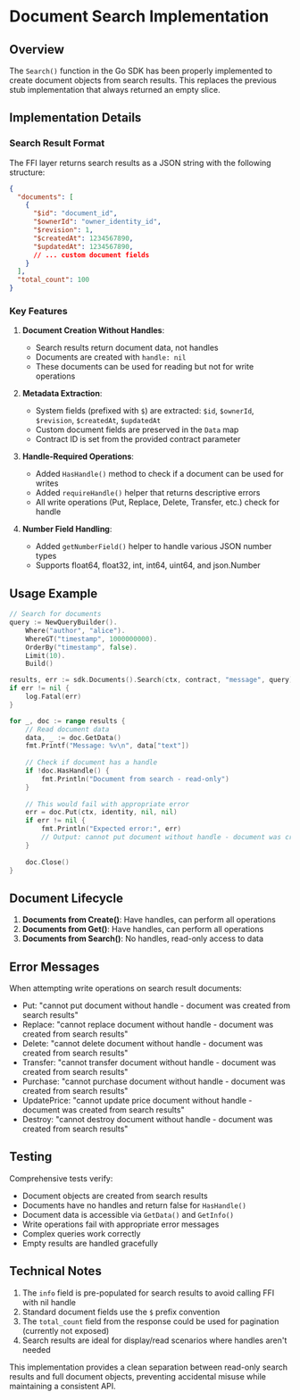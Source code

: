 # Document Search Implementation

## Overview

The `Search()` function in the Go SDK has been properly implemented to create document objects from search results. This replaces the previous stub implementation that always returned an empty slice.

## Implementation Details

### Search Result Format

The FFI layer returns search results as a JSON string with the following structure:

```json
{
  "documents": [
    {
      "$id": "document_id",
      "$ownerId": "owner_identity_id",
      "$revision": 1,
      "$createdAt": 1234567890,
      "$updatedAt": 1234567890,
      // ... custom document fields
    }
  ],
  "total_count": 100
}
```

### Key Features

1. **Document Creation Without Handles**:
   - Search results return document data, not handles
   - Documents are created with `handle: nil` 
   - These documents can be used for reading but not for write operations

2. **Metadata Extraction**:
   - System fields (prefixed with `$`) are extracted: `$id`, `$ownerId`, `$revision`, `$createdAt`, `$updatedAt`
   - Custom document fields are preserved in the `Data` map
   - Contract ID is set from the provided contract parameter

3. **Handle-Required Operations**:
   - Added `HasHandle()` method to check if a document can be used for writes
   - Added `requireHandle()` helper that returns descriptive errors
   - All write operations (Put, Replace, Delete, Transfer, etc.) check for handle

4. **Number Field Handling**:
   - Added `getNumberField()` helper to handle various JSON number types
   - Supports float64, float32, int, int64, uint64, and json.Number

## Usage Example

```go
// Search for documents
query := NewQueryBuilder().
    Where("author", "alice").
    WhereGT("timestamp", 1000000000).
    OrderBy("timestamp", false).
    Limit(10).
    Build()

results, err := sdk.Documents().Search(ctx, contract, "message", query)
if err != nil {
    log.Fatal(err)
}

for _, doc := range results {
    // Read document data
    data, _ := doc.GetData()
    fmt.Printf("Message: %v\n", data["text"])
    
    // Check if document has a handle
    if !doc.HasHandle() {
        fmt.Println("Document from search - read-only")
    }
    
    // This would fail with appropriate error
    err = doc.Put(ctx, identity, nil, nil)
    if err != nil {
        fmt.Println("Expected error:", err)
        // Output: cannot put document without handle - document was created from search results
    }
    
    doc.Close()
}
```

## Document Lifecycle

1. **Documents from Create()**: Have handles, can perform all operations
2. **Documents from Get()**: Have handles, can perform all operations  
3. **Documents from Search()**: No handles, read-only access to data

## Error Messages

When attempting write operations on search result documents:
- Put: "cannot put document without handle - document was created from search results"
- Replace: "cannot replace document without handle - document was created from search results"
- Delete: "cannot delete document without handle - document was created from search results"
- Transfer: "cannot transfer document without handle - document was created from search results"
- Purchase: "cannot purchase document without handle - document was created from search results"
- UpdatePrice: "cannot update price document without handle - document was created from search results"
- Destroy: "cannot destroy document without handle - document was created from search results"

## Testing

Comprehensive tests verify:
- Document objects are created from search results
- Documents have no handles and return false for `HasHandle()`
- Document data is accessible via `GetData()` and `GetInfo()`
- Write operations fail with appropriate error messages
- Complex queries work correctly
- Empty results are handled gracefully

## Technical Notes

1. The `info` field is pre-populated for search results to avoid calling FFI with nil handle
2. Standard document fields use the `$` prefix convention
3. The `total_count` field from the response could be used for pagination (currently not exposed)
4. Search results are ideal for display/read scenarios where handles aren't needed

This implementation provides a clean separation between read-only search results and full document objects, preventing accidental misuse while maintaining a consistent API.